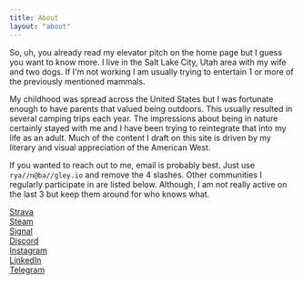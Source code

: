 ```yaml
---
title: About
layout: "about"
---
```


So, uh, you already read my elevator pitch on the home page but I guess you want to know more. I live in the Salt Lake City, Utah area with my wife and two dogs. If I'm not working I am usually trying to entertain 1 or more of the previously mentioned mammals.

My childhood was spread across the United States but I was fortunate enough to have parents that valued being outdoors. This usually resulted in several camping trips each year. The impressions about being in nature certainly stayed with me and I have been trying to reintegrate that into my life as an adult. Much of the content I draft on this site is driven by my literary and visual appreciation of the American West.

If you wanted to reach out to me, email is probably best. Just use `rya//n@ba//gley.io` and remove the 4 slashes. Other communities I regularly participate in are listed below. Although, I am not really active on the last 3 but keep them around for who knows what.

[Strava](https://www.strava.com/athletes/ryanbagley)\
[Steam](https://steamcommunity.com/profiles/76561197965221693/)\
[Signal](https://signal.me/#p/+12125001339)\
[Discord](https://discordapp.com/users/.svah)\
[Instagram](https://www.instagram.com/tcp.rst/)\
[LinkedIn](www.linkedin.com/in/ryan-bagley-a16979100)\
[Telegram](t.me/ryanbagley)
